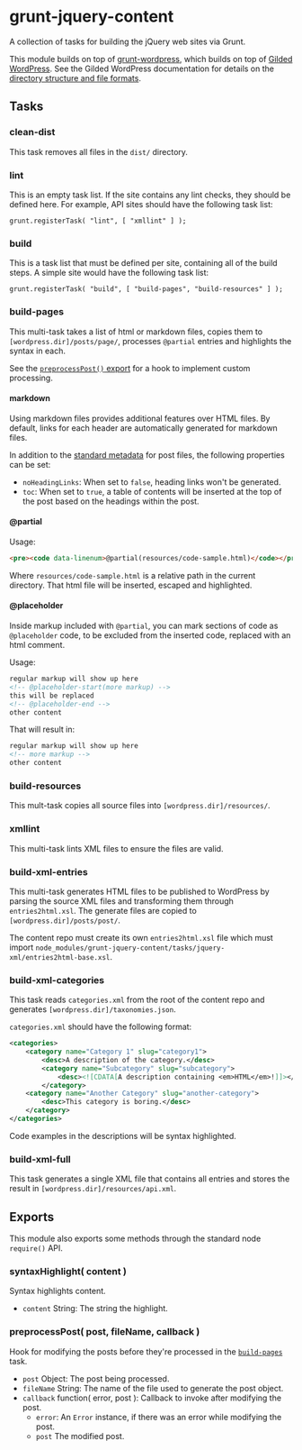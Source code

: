 # grunt-jquery-content

A collection of tasks for building the jQuery web sites via Grunt.

This module builds on top of [grunt-wordpress](https://github.com/scottgonzalez/grunt-wordpress), which builds on top of [Gilded WordPress](https://github.com/scottgonzalez/gilded-wordpress). See the Gilded WordPress documentation for details on the [directory structure and file formats](https://github.com/scottgonzalez/gilded-wordpress#directory-structure).

## Tasks

### clean-dist

This task removes all files in the `dist/` directory.

### lint

This is an empty task list. If the site contains any lint checks, they should be defined here. For example, API sites should have the following task list:

```
grunt.registerTask( "lint", [ "xmllint" ] );
```

### build

This is a task list that must be defined per site, containing all of the build steps. A simple site would have the following task list:

```
grunt.registerTask( "build", [ "build-pages", "build-resources" ] );
```

### build-pages

This multi-task takes a list of html or markdown files, copies them to `[wordpress.dir]/posts/page/`, processes `@partial` entries and highlights the syntax in each.

See the [`preprocessPost()` export](#preprocesspost-post-filename-callback-) for a hook to implement custom processing.

#### markdown

Using markdown files provides additional features over HTML files. By default, links for each header are automatically generated for markdown files.

In addition to the [standard metadata](https://github.com/scottgonzalez/gilded-wordpress#post-files) for post files, the following properties can be set:

* `noHeadingLinks`: When set to `false`, heading links won't be generated.
* `toc`: When set to `true`, a table of contents will be inserted at the top of the post based on the headings within the post.

#### @partial

Usage:

```html
<pre><code data-linenum>@partial(resources/code-sample.html)</code></pre>
```

Where `resources/code-sample.html` is a relative path in the current directory. That html file will be inserted, escaped and highlighted.

#### @placeholder

Inside markup included with `@partial`, you can mark sections of code as `@placeholder` code, to be excluded from the inserted code, replaced with an html comment.

Usage:

```html
regular markup will show up here
<!-- @placeholder-start(more markup) -->
this will be replaced
<!-- @placeholder-end -->
other content
```

That will result in:

```html
regular markup will show up here
<!-- more markup -->
other content
```

### build-resources

This mult-task copies all source files into `[wordpress.dir]/resources/`.

### xmllint

This multi-task lints XML files to ensure the files are valid.

### build-xml-entries

This multi-task generates HTML files to be published to WordPress by parsing the source XML files and transforming them through `entries2html.xsl`. The generate files are copied to `[wordpress.dir]/posts/post/`.

The content repo must create its own `entries2html.xsl` file which must import `node_modules/grunt-jquery-content/tasks/jquery-xml/entries2html-base.xsl`.

### build-xml-categories

This task reads `categories.xml` from the root of the content repo and generates `[wordpress.dir]/taxonomies.json`.

`categories.xml` should have the following format:

```xml
<categories>
	<category name="Category 1" slug="category1">
		<desc>A description of the category.</desc>
		<category name="Subcategory" slug="subcategory">
			<desc><![CDATA[A description containing <em>HTML</em>!]]></desc>
		</category>
	<category name="Another Category" slug="another-category">
		<desc>This category is boring.</desc>
	</category>
</categories>
```

Code examples in the descriptions will be syntax highlighted.

### build-xml-full

This task generates a single XML file that contains all entries and stores the result in `[wordpress.dir]/resources/api.xml`.



## Exports

This module also exports some methods through the standard node `require()` API.

### syntaxHighlight( content )

Syntax highlights content.

* `content` String: The string the highlight.

### preprocessPost( post, fileName, callback )

Hook for modifying the posts before they're processed in the [`build-pages`](#build-pages) task.

* `post` Object: The post being processed.
* `fileName` String: The name of the file used to generate the post object.
* `callback` function( error, post ): Callback to invoke after modifying the post.
  * `error`: An `Error` instance, if there was an error while modifying the post.
  * `post` The modified post.
